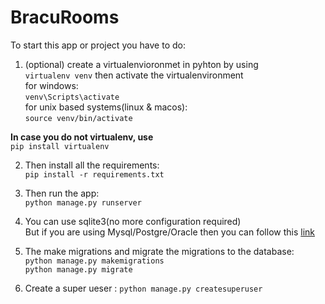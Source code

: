 # BracuRooms <br>
To start this app or project you have to do: <br>
1. (optional) create a virtualenvioronmet in pyhton by using <br> 
`virtualenv venv`
then activate the virtualenvironment <br>
for windows: <br>
`venv\Scripts\activate` <br>
for unix based systems(linux & macos): <br>
`source venv/bin/activate`<br>

**In case you do not virtualenv, use** <br>
`pip install virtualenv` <br>


2. Then install all the requirements: <br>
   `pip install -r requirements.txt`
   <br>

3. Then run the app:<br>
   `python manage.py runserver`
   
4. You can use sqlite3(no more configuration required)<br> But if you are using Mysql/Postgre/Oracle then you can follow this [link](https://docs.djangoproject.com/en/4.0/ref/settings/#databases)
5. The make migrations and migrate the migrations to the database: <br>
`python manage.py makemigrations` <br>
`python manage.py migrate`
6. Create a super ueser :
   `python manage.py createsuperuser`

